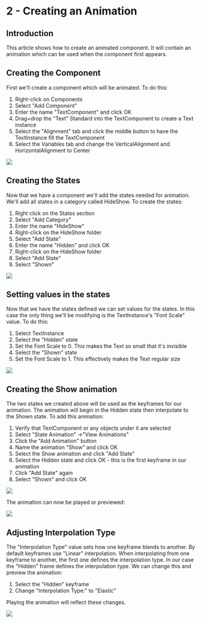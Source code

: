 # 2 - Creating an Animation

## Introduction

This article shows how to create an animated component. It will contain an animation which can be used when the component first appears.

## Creating the Component

First we'll create a component which will be animated. To do this:

1. Right-click on Components
2. Select "Add Component"
3. Enter the name "TextComponent" and click OK
4. Drag+drop the "Text" Standard into the TextComponent to create a Text instance
5. Select the "Alignment" tab and click the middle button to have the TextInstance fill the TextComponent
6. Select the Variables tab and change the VerticalAlignment and HorizontalAlignment to Center

![](<../.gitbook/assets/CreatingAnimationCreateComponent (1).gif>)

## Creating the States

Now that we have a component we'll add the states needed for animation. We'll add all states in a category called HideShow. To create the states:

1. Right click on the States section
2. Select "Add Category"
3. Enter the name "HideShow"
4. Right-click on the HideShow folder
5. Select "Add State"
6. Enter the name "Hidden" and click OK
7. Right-click on the HideShow folder
8. Select "Add State"
9. Select "Shown"

![](../.gitbook/assets/AddHideShowStates.gif)

## Setting values in the states

Now that we have the states defined we can set values for the states. In this case the only thing we'll be modifying is the TextInstance's "Font Scale" value. To do this:

1. Select TextInstance
2. Select the "Hidden" state
3. Set the Font Scale to 0. This makes the Text so small that it's invisible
4. Select the "Shown" state
5. Set the Font Scale to 1. This effectively makes the Text regular size

![](../.gitbook/assets/SetFontScale.gif)

## Creating the Show animation

The two states we created above will be used as the keyframes for our animation. The animation will begin in the Hidden state then interpolate to the Shown state. To add this animation:

1. Verify that TextComponent or any objects under it are selected
2. Select "State Animation" ->"View Animations"
3. Click the "Add Animation" button
4. Name the animation "Show" and click OK
5. Select the Show animation and click "Add State"
6. Select the Hidden state and click OK - this is the first keyframe in our animation
7. Click "Add State" again
8. Select "Shown" and click OK

![](../.gitbook/assets/AddShowAnimation.gif)

The animation can now be played or previewed:

![](../.gitbook/assets/PreviewAnimation1.gif)

## Adjusting Interpolation Type

The "Interpolation Type" value sets how one keyframe blends to another. By default keyframes use "Linear" interpolation. When interpolating from one keyframe to another, the first one defines the interpolation type. In our case the "Hidden" frame defines the interpolation type. We can change this and preview the animation:

1. Select the "Hidden" keyframe
2. Change "Interpolation Type:" to "Elastic"

Playing the animation will reflect these changes.

![](<../.gitbook/assets/ElasticAnimation (1).gif>)
